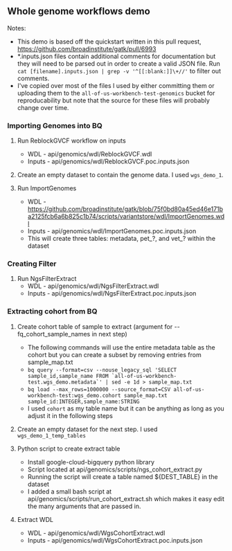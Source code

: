 ## Whole genome workflows demo

Notes:
  - This demo is based off the quickstart written in this pull request, https://github.com/broadinstitute/gatk/pull/6993 
  - *.inputs.json files contain additional comments for documentation but they will need to be parsed out in order 
to create a valid JSON file. Run `cat [filename].inputs.json | grep -v '^[[:blank:]]\+//'` to filter out comments.
  - I've copied over most of the files I used by either committing them or uploading them to the `all-of-us-workbench-test-genomics` bucket for 
reproducability but note that the source for these files will probably change over time. 

### Importing Genomes into BQ
1. Run ReblockGVCF workflow on inputs
	- WDL - api/genomics/wdl/ReblockGVCF.wdl
	- Inputs - api/genomics/wdl/ReblockGVCF.poc.inputs.json 

2. Create an empty dataset to contain the genome data. I used `wgs_demo_1`.
   
3. Run ImportGenomes
	- WDL - https://github.com/broadinstitute/gatk/blob/75f0bd80a45ed46e171ba2125fcb6a6b825c1b74/scripts/variantstore/wdl/ImportGenomes.wdl
	- Inputs - api/genomics/wdl/ImportGenomes.poc.inputs.json
	- This will create three tables: metadata, pet_?, and vet_? within the dataset

### Creating Filter
1. Run NgsFilterExtract
	- WDL - api/genomics/wdl/NgsFilterExtract.wdl
	- Inputs - api/genomics/wdl/NgsFilterExtract.poc.inputs.json

### Extracting cohort from BQ

1. Create cohort table of sample to extract (argument for --fq_cohort_sample_names in next step)
    - The following commands will use the entire metadata table as the cohort but you can create a subset by removing entries from sample_map.txt
    - ```bq query --format=csv --nouse_legacy_sql 'SELECT sample_id,sample_name FROM `all-of-us-workbench-test.wgs_demo.metadata`' | sed -e 1d > sample_map.txt```
    - `bq load --max_rows=1000000 --source_format=CSV all-of-us-workbench-test:wgs_demo.cohort sample_map.txt sample_id:INTEGER,sample_name:STRING`
	- I used `cohort` as my table name but it can be anything as long as you adjust it in the following steps

2. Create an empty dataset for the next step. I used `wgs_demo_1_temp_tables`

3. Python script to create extract table
	- Install google-cloud-bigquery python library
    - Script located at api/genomics/scripts/ngs_cohort_extract.py
	- Running the script will create a table named ${DEST_TABLE} in the dataset
	- I added a small bash script at api/genomics/scripts/run_cohort_extract.sh which
	makes it easy edit the many arguments that are passed in.

4. Extract WDL 
	- WDL - api/genomics/wdl/WgsCohortExtract.wdl
	- Inputs - api/genomics/wdl/WgsCohortExtract.poc.inputs.json
